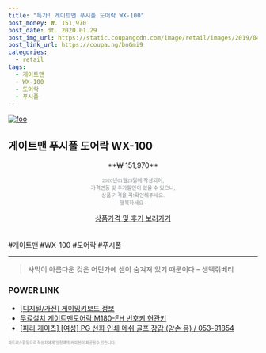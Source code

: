 ```yaml
--- 
title: "특가! 게이트맨 푸시풀 도어락 WX-100" 
post_money: ₩. 151,970 
post_date: dt. 2020.01.29 
post_img_url: https://static.coupangcdn.com/image/retail/images/2019/04/08/17/3/93e4a6c0-7eca-4087-9cf7-190f33adea5c.jpg 
post_link_url: https://coupa.ng/bnGmi9 
categories: 
  - retail 
tags: 
  - 게이트맨 
  - WX-100 
  - 도어락 
  - 푸시풀 
--- 
```

[![foo](https://static.coupangcdn.com/image/retail/images/2019/04/08/17/3/93e4a6c0-7eca-4087-9cf7-190f33adea5c.jpg)](https://coupa.ng/bnGmi9) 

## 게이트맨 푸시풀 도어락 WX-100 
<p style="text-align: center;">**₩ 151,970**</p> 
<p style="text-align: center;"><span style="color: #898c8f; font-family: Georgia,Times,serif; font-size: 0.75em;">2020년01월29일에 작성되어, <br>가격변동 및 추가할인이 있을 수 있으니,<br> 상품 가격을 꼭!확인해주세요.<br>행복하세요~</span> 
</p>	 
<div markdown="0" style="text-align: center;"><a href="https://coupa.ng/bnGmi9" class="btn btn--success">상품가격 및 후기 보러가기</a></div> 
<br><br> 
  #게이트맨 #WX-100 #도어락 #푸시풀 
<hr> 

> 사막이 아름다운 것은 어딘가에 샘이 숨겨져 있기 때문이다 – 생떽쥐베리 


### POWER LINK

* <a href="https://blog.naver.com/santokki14/221771176341" target="_blank"> [디지털/가전] 게이밍키보드 정보 </a>
* <a href="https://blog.naver.com/fasyy4321/221790722230" target="_blank">무료설치 게이트맨도어락 M180-FH 번호키 현관키</a>
* <a href="https://blog.naver.com/fasyy4321/221785946632" target="_blank">[파리 게이츠] [여성] PG 선화 인쇄 메쉬 골프 장갑 (양손 용) / 053-91854</a>

<span style="color: #898c8f; font-family: Georgia,Times,serif; font-size: 0.55em;">파트너스활동으로 작성자에게 일정액의 커미션이 제공될수 있습니다.</span> 
